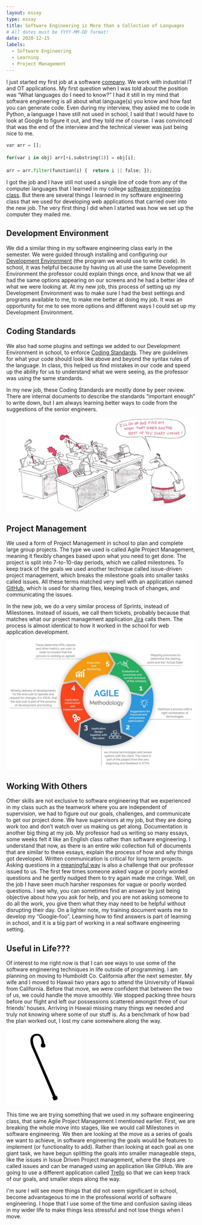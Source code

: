 ```yaml
---
layout: essay
type: essay
title: Software Engineering is More than a Collection of Languages
# All dates must be YYYY-MM-DD format!
date: 2020-12-15
labels:
  - Software Engineering
  - Learning
  - Project Management
---
```


I just started my first job at a software [company](https://www.elementanalytics.com/). We work with industrial IT and OT applications. My first question when I was told about the position was “What languages do I need to know?” I had it still in my mind that software engineering is all about what language(s) you know and how fast you can generate code. Even during my interview, they asked me to code in Python, a language I have still not used in school, I said that I would have to look at Google to figure it out, and they told me of course.  I was convinced that was the end of the interview and the technical viewer was just being nice to me.

``` Python
var arr = []; 

for(var i in obj) arr[+i.substring(1)] = obj[i];

arr = arr.filter(function(i) {  return i || false; });
```

I got the job and I have still not used a single line of code from any of the computer languages that I learned in my college [software engineering class](http://courses.ics.hawaii.edu/ics314f20/). But there are several things I learned in my software engineering class that we used for developing web applications that carried over into the new job. The very first thing I did when I started was how we set up the computer they mailed me.    

## Development Environment

We did a similar thing in my software engineering class early in the semester. We were guided through installing and configuring our [Development Environment](https://www.jetbrains.com/idea/) (the program we would use to write code). In school, it was helpful because by having us all use the same Development Environment the professor could explain things once, and know that we all had the same options appearing on our screens and he had a better idea of what we were looking at. At my new job, this process of setting up my Development Environment was to make sure I had the best settings and programs available to me, to make me better at doing my job. It was an opportunity for me to see more options and different ways I could set up my Development Environment.  

## Coding Standards

We also had some plugins and settings we added to our Development Environment in school, to enforce [Coding Standards](https://github.com/airbnb/javascript). They are guidelines for what your code should look like above and beyond the syntax rules of the language. In class, this helped us find mistakes in our code and speed up the ability for us to understand what we were seeing, as the professor was using the same standards.   

In my new job, these Coding Standards are mostly done by peer review. There are internal documents to describe the standards “important enough” to write down, but I am always learning better ways to code from the suggestions of the senior engineers.   

<div class="ui medium images">
  <img src="../images/humor.jpg">
</div>

## Project Management

We used a form of Project Management in school to plan and complete large group projects. The type we used is called Agile Project Management, meaning it flexibly changes based upon what you need to get done. The project is split into 7-to-10-day periods, which we called milestones. To keep track of the goals we used another technique called issue-driven project management, which breaks the milestone goals into smaller tasks called issues. All these terms matched very well with an application named [GitHub](https://github.com/), which is used for sharing files, keeping track of changes, and communicating the issues.   

In the new job, we do a very similar process of Sprints, instead of Milestones. Instead of issues, we call them tickets, probably because that matches what our project management application [Jira](https://www.atlassian.com/software/jira) calls them. The process is almost identical to how it worked in the school for web application development.  

<div class="ui medium images">
  <img src="../images/agile.jpg">
</div>

## Working With Others

Other skills are not exclusive to software engineering that we experienced in my class such as the teamwork where you are independent of supervision, we had to figure out our goals, challenges, and communicate to get our project done. We have supervisors at my job, but they are doing work too and don’t watch over us making us get along.  Documentation is another big thing at my job. My professor had us writing so many essays, some weeks felt it like an English class rather than software engineering. I understand that now, as there is an entire wiki collection full of documents that are similar to these essays, explain the process of how and why things got developed. Written communication is critical for long term projects. Asking questions in a [meaningful way](http://www.catb.org/esr/faqs/smart-questions.html) is also a challenge that our professor issued to us. The first few times someone asked vague or poorly worded questions and he gently nudged them to try again made me cringe. Well, on the job I have seen much harsher responses for vague or poorly worded questions. I see why, you can sometimes find an answer by just being objective about how you ask for help, and you are not asking someone to do all the work, you give them what they may need to be helpful without disrupting their day.   On a lighter note, my training document wants me to develop my “Google-foo”. Learning how to find answers is part of learning in school, and it is a big part of working in a real software engineering setting.    

## Useful in Life???

Of interest to me right now is that I can see ways to use some of the software engineering techniques in life outside of programming. I am planning on moving to Humboldt Co. California after the next semester. My wife and I moved to Hawaii two years ago to attend the University of Hawaii from California. Before that move, we were confident that between the two of us, we could handle the move smoothly. We stopped packing three hours before our flight and left our possessions scattered amongst three of our friends' houses. Arriving in Hawaii missing many things we needed and truly not knowing where some of our stuff is. As a benchmark of how bad the plan worked out, I lost my cane somewhere along the way.  

<div class="ui medium images">
  <img src="../images/cane.png">
</div>

This time we are trying something that we used in my software engineering class, that same Agile Project Management I mentioned earlier. First, we are breaking the whole move into stages, like we would call Milestones in software engineering. We then are looking at the move as a series of goals we want to achieve, in software engineering the goals would be features to implement (or functionality to add).  Rather than looking at each goal as one giant task, we have begun splitting the goals into smaller manageable steps, like the issues in Issue Driven Project management, where the steps are called issues and can be managed using an application like GitHub. We are going to use a different application called [Trello](http://www.trello.com) so that we can keep track of our goals, and smaller steps along the way.  

I'm sure I will see more things that did not seem significant in school, become advantageous to me in the professional world of software engineering. I hope that I use some of the time and confusion saving ideas in my wider life to make things less stressful and not lose things when I move. 


